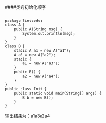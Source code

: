 ####类的初始化顺序
<pre><code>
package lintcode;
class A {
    public A(String msg) {
        System.out.println(msg);
    }
}
class B {
    static A a1 = new A("a1");
    A a2 = new A("a2");
    static {
        a1 = new A("a3");
    }
    public B() {
        a2 = new A("a4");
    }
}
public class Init {
    public static void main(String[] args) {
        B b = new B();
    }
}
</code></pre>
输出结果为：a1a3a2a4
